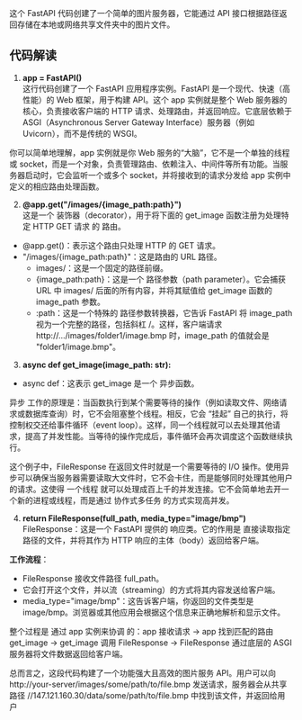 这个 FastAPI 代码创建了一个简单的图片服务器，它能通过 API 接口根据路径返回存储在本地或网络共享文件夹中的图片文件。

## 代码解读
1. **app = FastAPI()**  
这行代码创建了一个 FastAPI 应用程序实例。FastAPI 是一个现代、快速（高性能）的 Web 框架，用于构建 API。这个 app 实例就是整个 Web 服务器的核心，负责接收客户端的 HTTP 请求、处理路由，并返回响应。它底层依赖于 ASGI（Asynchronous Server Gateway Interface）服务器（例如 Uvicorn），而不是传统的 WSGI。

你可以简单地理解，app 实例就是你 Web 服务的“大脑”，它不是一个单独的线程或 socket，而是一个对象，负责管理路由、依赖注入、中间件等所有功能。当服务器启动时，它会监听一个或多个 socket，并将接收到的请求分发给 app 实例中定义的相应路由处理函数。

2. **@app.get("/images/{image_path:path}")**  
这是一个 装饰器（decorator），用于将下面的 get_image 函数注册为处理特定 HTTP GET 请求 的 路由。

- @app.get()：表示这个路由只处理 HTTP 的 GET 请求。
- "/images/{image_path:path}"：这是路由的 URL 路径。
  - images/：这是一个固定的路径前缀。
  - {image_path:path}：这是一个 路径参数（path parameter）。它会捕获 URL 中 images/ 后面的所有内容，并将其赋值给 get_image 函数的 image_path 参数。
  - :path：这是一个特殊的 路径参数转换器，它告诉 FastAPI 将 image_path 视为一个完整的路径，包括斜杠 /。这样，客户端请求 http://.../images/folder1/image.bmp 时，image_path 的值就会是 "folder1/image.bmp"。

3. **async def get_image(image_path: str):**  
- async def：这表示 get_image 是一个 异步函数。

异步 工作的原理是：当函数执行到某个需要等待的操作（例如读取文件、网络请求或数据库查询）时，它不会阻塞整个线程。相反，它会 “挂起” 自己的执行，将控制权交还给事件循环（event loop）。这样，同一个线程就可以去处理其他请求，提高了并发性能。当等待的操作完成后，事件循环会再次调度这个函数继续执行。

这个例子中，FileResponse 在返回文件时就是一个需要等待的 I/O 操作。使用异步可以确保当服务器需要读取大文件时，它不会卡住，而是能够同时处理其他用户的请求。这使得 一个线程 就可以处理成百上千的并发连接。它不会简单地去开一个新的进程或线程，而是通过 协作式多任务 的方式实现高并发。

4. **return FileResponse(full_path, media_type="image/bmp")**  
FileResponse：这是一个 FastAPI 提供的 响应类。它的作用是 直接读取指定路径的文件，并将其作为 HTTP 响应的主体（body）返回给客户端。

**工作流程**：
- FileResponse 接收文件路径 full_path。
- 它会打开这个文件，并以流（streaming）的方式将其内容发送给客户端。
- media_type="image/bmp"：这告诉客户端，你返回的文件类型是 image/bmp。浏览器或其他应用会根据这个信息来正确地解析和显示文件。

整个过程是 通过 app 实例来协调 的：app 接收请求 -> app 找到匹配的路由 get_image -> get_image 调用 FileResponse -> FileResponse 通过底层的 ASGI 服务器将文件数据返回给客户端。

总而言之，这段代码构建了一个功能强大且高效的图片服务 API。用户可以向 http://your-server/images/some/path/to/file.bmp 发送请求，服务器会从共享路径 //147.121.160.30/data/some/path/to/file.bmp 中找到该文件，并返回给用户
